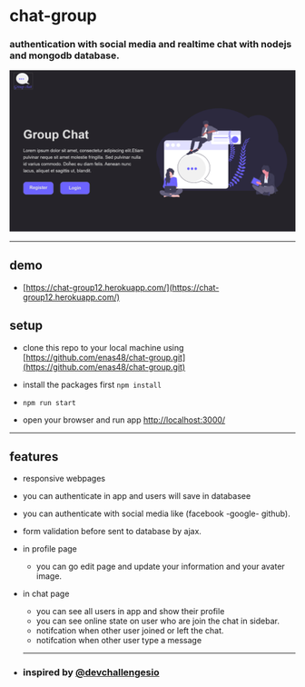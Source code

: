 # chat-group
### authentication with social media and realtime chat with nodejs and mongodb database. 

![app review](https://github.com/enas48/chat-group/raw/main/public/images/app_review.png)

---
## demo
* [https://chat-group12.herokuapp.com/](https://chat-group12.herokuapp.com/)

## setup

* clone this repo to your local machine using [https://github.com/enas48/chat-group.git](https://github.com/enas48/chat-group.git)

* install the packages first `npm install`

* `npm run start`

* open your browser and run app  [http://localhost:3000/](http://localhost:3000/)
---

## features
* responsive webpages
* you can authenticate in app and users will save in databasee 
* you can authenticate with social media like (facebook -google- github).

* form validation before sent to database by ajax.

* in profile page 
  * you can go edit page and update your information and your avater image.

* in chat page 
  * you can see all users in app and show their profile 
  * you can see online state on user who are join the chat in sidebar.
  * notifcation when other user joined or left the chat.
  * notifcation when other user type a message
  ---
* ###  inspired by [@devchallengesio](@devchallengesio)

